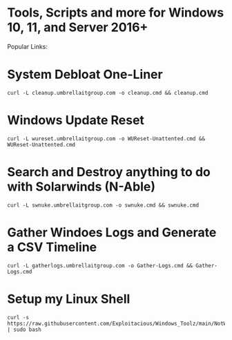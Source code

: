 # Tools, Scripts and more for Windows 10, 11, and Server 2016+

Popular Links:

# System Debloat One-Liner

    curl -L cleanup.umbrellaitgroup.com -o cleanup.cmd && cleanup.cmd

# Windows Update Reset

    curl -L wureset.umbrellaitgroup.com -o WUReset-Unattented.cmd && WUReset-Unattented.cmd

# Search and Destroy anything to do with Solarwinds (N-Able)

    curl -L swnuke.umbrellaitgroup.com -o swnuke.cmd && swnuke.cmd

# Gather Windoes Logs and Generate a CSV Timeline

    curl -L gatherlogs.umbrellaitgroup.com -o Gather-Logs.cmd && Gather-Logs.cmd

# Setup my Linux Shell

    curl -s https://raw.githubusercontent.com/Exploitacious/Windows_Toolz/main/NotWindows/ShellSetup.sh | sudo bash
